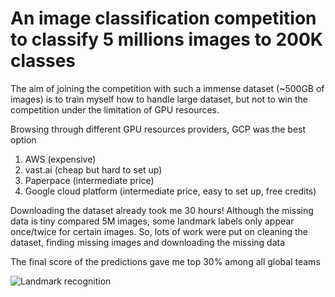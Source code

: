 # An image classification competition to classify 5 millions images to 200K classes

The aim of joining the competition with such a immense dataset (~500GB of images) is to train myself how to handle large dataset, but not to win the competition under the limitation of GPU resources.

Browsing through different GPU resources providers, GCP was the best option
1) AWS (expensive)
2) vast.ai (cheap but hard to set up)
3) Paperpace (intermediate price)
4) Google cloud platform (intermediate price, easy to set up, free credits)

Downloading the dataset already took me 30 hours! 
Although the missing data is tiny compared 5M images, some landmark labels only appear once/twice for certain images.
So, lots of work were put on cleaning the dataset, finding missing images and downloading the missing data

The final score of the predictions gave me top 30% among all global teams

![Landmark recognition](http://www.ocularintelligence.com/images/landmark_statue.jpg)
